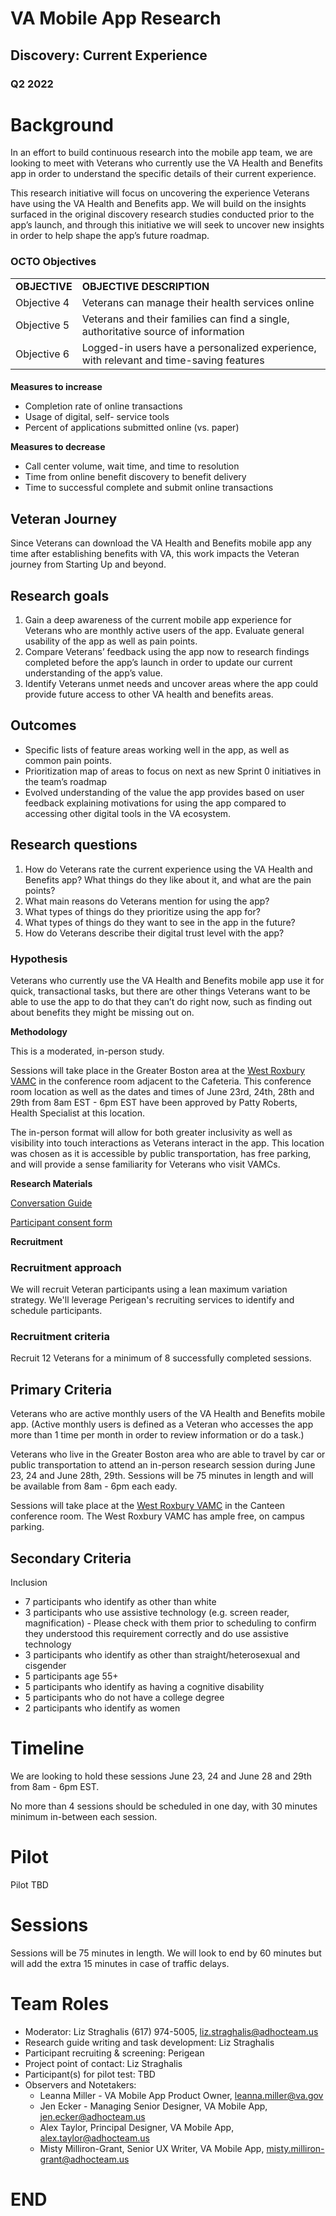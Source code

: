 # VA Mobile App Research 


## Discovery: Current Experience


### Q2 2022


# Background


 In an effort to build continuous research into the mobile app team, we are looking to meet with Veterans who currently use the VA Health and Benefits app in order to understand the specific details of their current experience.


 This research initiative will focus on uncovering the experience Veterans have using the VA Health and Benefits app. We will build on the insights surfaced in the original discovery research studies conducted prior to the app’s launch, and through this initiative we will seek to uncover new insights in order to help shape the app’s future roadmap.


### **OCTO Objectives**


<table>
  <tr>
   <td><strong>OBJECTIVE</strong>
   </td>
   <td><strong>OBJECTIVE DESCRIPTION</strong>
   </td>
  </tr>
  <tr>
   <td>Objective 4
   </td>
   <td>Veterans can manage their health services online
   </td>
  </tr>
  <tr>
   <td>Objective 5
   </td>
   <td>Veterans and their families can find a single, authoritative source of information
   </td>
  </tr>
  <tr>
   <td>Objective 6
   </td>
   <td>Logged-in users have a personalized experience, with relevant and time-saving features
   </td>
  </tr>
</table>



#### 
**Measures to increase**



* Completion rate of online transactions
* Usage of digital, self- service tools
* Percent of applications submitted online (vs. paper)

**Measures to decrease**

* Call center volume, wait time, and time to resolution
* Time from online benefit discovery to benefit delivery
* Time to successful complete and submit online transactions


## **Veteran Journey**

Since Veterans can download the VA Health and Benefits mobile app any time after establishing benefits with VA, this work impacts the Veteran journey from Starting Up and beyond.


## **Research goals**



1. Gain a deep awareness of the current mobile app experience for Veterans who are monthly active users of the app. Evaluate general usability of the app as well as pain points.
2. Compare Veterans’ feedback using the app now to research findings completed before the app’s launch in order to update our current understanding of the app’s value.
3. Identify Veterans unmet needs and uncover areas where the app could provide future access to other VA health and benefits areas.


## **Outcomes**



* Specific lists of feature areas working well in the app, as well as common pain points.
* Prioritization map of areas to focus on next as new Sprint 0 initiatives in the team’s roadmap
* Evolved understanding of the value the app provides based on user feedback explaining motivations for using the app compared to accessing other digital tools in the VA ecosystem.


## **Research questions**



1. How do Veterans rate the current experience using the VA Health and Benefits app? What things do they like about it, and what are the pain points?
2. What main reasons do Veterans mention for using the app?
3. What types of things do they prioritize using the app for?
4. What types of things do they want to see in the app in the future?
5. How do Veterans describe their digital trust level with the app?


### **Hypothesis**

Veterans who currently use the VA Health and Benefits mobile app use it for quick, transactional tasks, but there are other things Veterans want to be able to use the app to do that they can’t do right now, such as finding out about benefits they might be missing out on.

**Methodology**

This is a moderated, in-person study.

Sessions will take place in the Greater Boston area at the [West Roxbury VAMC](https://www.va.gov/boston-health-care/locations/west-roxbury-va-medical-center/#location-and------------contac) in the conference room adjacent to the Cafeteria. This conference room location as well as the dates and times of June 23rd, 24th, 28th and 29th from 8am EST - 6pm EST have been approved by Patty Roberts, Health Specialist at this location.

The in-person format will allow for both greater inclusivity as well as visibility into touch interactions as Veterans interact in the app. This location was chosen as it is accessible by public transportation, has free parking,  and will provide a sense familiarity for Veterans who visit VAMCs.

**Research Materials**

[Conversation Guide](https://docs.google.com/document/d/1uFctFPYn1kIxLN6fhYXgDuVvnqY55DYw03SuOqOZjTY/edit?usp=sharing)

[Participant consent form](https://www.va.gov/find-forms/about-form-10-3203/)

**Recruitment**


### Recruitment approach

We will recruit Veteran participants using a lean maximum variation strategy. We'll leverage Perigean's recruiting services to identify and schedule participants.


### Recruitment criteria

Recruit 12 Veterans for a minimum of 8 successfully completed sessions.


## Primary Criteria

Veterans who are active monthly users of the VA Health and Benefits mobile app. (Active monthly users is defined as a Veteran who accesses the app more than 1 time per month in order to review information or do a task.)

Veterans who live in the Greater Boston area who are able to travel by car or public transportation to attend an in-person research session during June 23, 24 and June 28th, 29th. Sessions will be 75 minutes in length and will be available from 8am - 6pm each eady.

Sessions will take place at the [West Roxbury VAMC](https://www.va.gov/boston-health-care/locations/west-roxbury-va-medical-center/) in the Canteen conference room. The West Roxbury VAMC has ample free, on campus parking.


## Secondary Criteria


Inclusion



* 7 participants who identify as other than white
* 3 participants who use assistive technology (e.g. screen reader, magnification) - Please check with them prior to scheduling to confirm they understood this requirement correctly and do use assistive technology
* 3 participants who identify as other than straight/heterosexual and cisgender
* 5 participants age 55+
* 5 participants who identify as having a cognitive disability
* 5 participants who do not have a college degree
* 2 participants who identify as women


# Timeline

We are looking to hold these sessions June 23, 24 and June 28 and 29th from 8am - 6pm EST. 

No more than 4 sessions should be scheduled in one day, with 30 minutes minimum in-between each session.


# Pilot 

Pilot TBD


# Sessions

Sessions will be 75 minutes in length. We will look to end by 60 minutes but will add the extra 15 minutes in case of traffic delays.


# Team Roles



* Moderator: Liz Straghalis (617) 974-5005, liz.straghalis@adhocteam.us
* Research guide writing and task development: Liz Straghalis
* Participant recruiting & screening: Perigean
* Project point of contact: Liz Straghalis
* Participant(s) for pilot test: TBD
* Observers and Notetakers:
    * Leanna Miller - VA Mobile App Product Owner, leanna.miller@va.gov
    * Jen Ecker - Managing Senior Designer, VA Mobile App, jen.ecker@adhocteam.us
    * Alex Taylor, Principal Designer, VA Mobile App, alex.taylor@adhocteam.us
    * Misty Milliron-Grant, Senior UX Writer, VA Mobile App, misty.milliron-grant@adhocteam.us

# END

